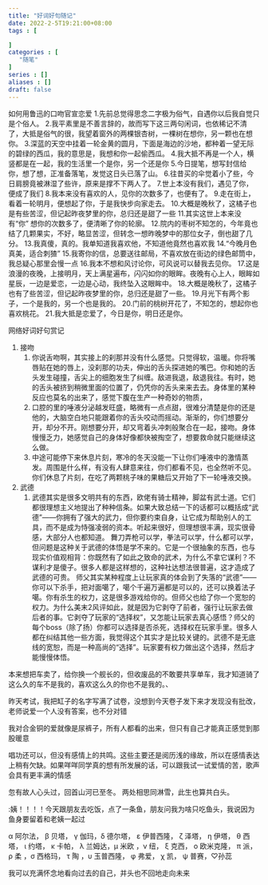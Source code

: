 ```yaml
---
title: "好词好句随记"
date: 2022-2-5T19:21:00+08:00
tags : [

]
categories : [
   "随笔"
]
series : []
aliases : []
draft: false
---
```


如何用鲁迅的口吻官宣恋爱
1.先前总觉得思念二字极为俗气，自遇你以后我自觉只是个俗人。
2.我平素里是不善言辞的，故而写下这三两句闲词，也依稀记不清了，大抵是俗气的很，我望着窗外的两棵银杏树，一棵树在想你，另一颗也在想你。
3.深蓝的天空中挂着一轮金黄的圆月，下面是海边的沙地，都种着一望无际的碧绿的西瓜，我的意思是，我想和你一起偷西瓜。
4.我大抵不再是一个人，横竖都是在一起，我的生活里一个是你，另一个还是你
5.今日提笔，想写封信给你，想了想，正准备落笔，发觉这日头已落了山。
6.往昔买的伞觉着小了些，今日肩膀竟被淋湿了些许，原来是撑不下两人了。
7.世上本没有我们，遇见了你，便成了我们
8.我本来没有喜欢的人，见你的次数多了，也便有了。
9.走在街上，看着一轮明月，便想起了你，于是我快步向家走去。
10.大概是晚秋了，这橘子也是有些苦涩，但记起昨夜梦里的你，总归还是甜了一些
11.其实这世上本来没有“你” 想你的次数多了，便清晰了你的轮廓。
12.院内的枣树不知怎的，今年竟也结了几颗果实，不好，略显苦涩，但转念一想昨晚梦中的那位女子，倒也甜了几分。
13.我真傻，真的。我单知道我喜欢他，不知道他竟然也喜欢我
14.“今晚月色真美，适合刺猹”
15.我寄你的信，总要送往邮局，不喜欢放在街边的绿色邮筒中，我总疑心那里会慢一点
16.我本不想和风讨论你，可风说可以替我去见你。
17.这是浪漫的夜晚，上接明月，天上满星遍布，闪闪如你的眼眸。夜晚有心上人，眼眸如星辰，一边是爱恋，一边是心动，我终坠入这眼眸中。
18.大概是晚秋了，这橘子也有了些苦涩，但记起昨夜梦里的你，总归还是甜了一些。
19.月光下有两个影子，一个是我的，另一个也是我的。
20.门前的桃树开花了，不知怎的，想起你也喜欢桃花。
21.我大抵是恋爱了，今日是你，明日还是你。


网络好词好句赏记
1. 接吻
   1. 你说舌吻啊，其实接上的刹那并没有什么感觉。只觉得软，温暖。你将嘴唇贴在她的唇上，没刹那的功夫，伸出的舌头探进她的嘴巴。你和她的舌头发生碰撞，舌尖上的细胞发生了纠缠。敌进我退，敌退我往。有时，她的舌头被挤到稍微里面的位置了，仍凭你的舌头来来去去。身体里的某种反应也莫名的出来了，感觉下腹在生产一种奇妙的物质，
   2. 口腔的里的唾液分泌越发旺盛，略微有一点点甜，很难分清楚是你的还是他的，大脑空白地只能跟着你的舌头咬动而摇动。渐渐的，你们想要分开，却分不开。刚想要分开，却又弯着头冲刺般聚合在一起，接吻。身体慢慢乏力，她感觉自己的身体好像都快被掏空了，想要救命就只能继续这么做。
   3. 中途可能停下来休息片刻，寒冷的冬天没能一下让你们唾液中的激情蒸发。周围是什么样，有没有人肆意来往，你们都看不见，也全然听不见。你们休息了片刻，在吃了两颗桃子味的果糖后又开始了下一轮唾液交换。
2. 武德
   1. 武德其实是很多文明共有的东西，欧佬有骑士精神，脚盆有武士道。它们都很理想主义地提出了种种信条。如果大致总结一下的话都可以概括成“武德”——你拥有了强大的武力，但你要约束自身，让它成为帮助别人的工具，而不是成为恃强凌弱的资本。听起来很好，但理想很丰满，现实很骨感，大部分人也都知道。
    舞刀弄枪可以学，拳法可以学，什么都可以学，但问题是这种关于武德的体悟是学不来的。它是一个很抽象的东西，也与现实价值观相背：你既然有了如此之致命的武术，为什么不拿它谋利？不谋利才是傻子。很多人都是这样想的，这种社达想法很普遍，这才造成了武德的可贵。
    师父其实某种程度上让玩家真的体会到了失落的“武德”——你可以下杀手，把对面噶了，噶个千遍万遍都是可以的，还可以换着法子噶。你有杀生的权力，这是很多游戏给你的。但师父也给了你一个宽恕的权力。为什么美末2风评如此，就是因为它剥夺了前者，强行让玩家去做后者的事。它剥夺了玩家的“选择权”，又怎能让玩家去真心感悟？师父的每个boss（除了扬）你都可以选择是否杀死，选择权在玩家手里。很多人都在纠结其他一些方面，我觉得这个其实才是比较关键的。武德不是无底线的宽恕，而是一种高尚的“选择”。玩家要有权力做出这个选择，然后才能慢慢体悟。


本来想把车卖了，给你换一个舰长的，但收废品的不敢要共享单车，我才知道骑了这么久的车不是我的，喜欢这么久的你也不是我的。、

昨天考试，我把缸子的名字写满了试卷，没想到今天卷子发下来才发现没有批改，老师说爱一个人没有答案，也不分对错

我对合金铜的爱就像是尿裤子，所有人都看的出来，但只有自己才能真正感觉到那股暖意

唱功还可以，但没有感情上的共鸣。这些主要还是阅历浅的缘故，所以在感情表达上稍有欠缺。如果咩咩同学真的想有所发展的话，可以跟我试一试爱情的苦，歌声会具有更丰满的情感

忽有故人心头过，回首山河已至冬。
两处相思同淋雪，此生也算共白头。

:姨！！！！今天跟朋友去吃饭，点了一条鱼，朋友问我为啥只吃鱼头，我说因为鱼身要留着和老姨一起过


α 阿尔法， β 贝塔， γ 伽玛，δ 德尔塔， ε 伊普西隆， ζ 泽塔， η 伊塔， θ 西塔， ι 约塔， κ 卡帕， λ 兰姆达，μ 米欧 ，ν 纽， ξ 克西， ο 欧米克隆， π 派， ρ 柔 ，σ 西格玛， τ 陶 ，υ 玉普西隆， φ 弗爱， χ 凯， ψ 普赛，♡孙蕊


我可以充满怀念地看向过去的自己，并头也不回地走向未来